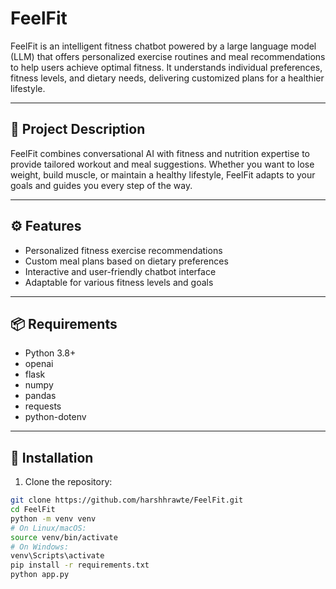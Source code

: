 # FeelFit

FeelFit is an intelligent fitness chatbot powered by a large language model (LLM) that offers personalized exercise routines and meal recommendations to help users achieve optimal fitness. It understands individual preferences, fitness levels, and dietary needs, delivering customized plans for a healthier lifestyle.

---

## 📝 Project Description

FeelFit combines conversational AI with fitness and nutrition expertise to provide tailored workout and meal suggestions. Whether you want to lose weight, build muscle, or maintain a healthy lifestyle, FeelFit adapts to your goals and guides you every step of the way.

---

## ⚙️ Features

- Personalized fitness exercise recommendations  
- Custom meal plans based on dietary preferences  
- Interactive and user-friendly chatbot interface  
- Adaptable for various fitness levels and goals  

---

## 📦 Requirements

- Python 3.8+  
- openai  
- flask  
- numpy  
- pandas  
- requests  
- python-dotenv  

---

## 🚀 Installation

1. Clone the repository:

```bash
git clone https://github.com/harshhrawte/FeelFit.git
cd FeelFit
python -m venv venv
# On Linux/macOS:
source venv/bin/activate
# On Windows:
venv\Scripts\activate
pip install -r requirements.txt
python app.py

